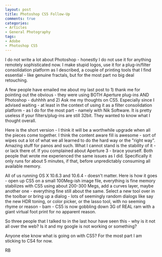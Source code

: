 ```yaml
---
layout: post
title: Photoshop CS5 Follow-Up
comments: true
categories:
- Articles
- General Photography
tags:
- Adobe
- Photoshop CS5
---
```

I do not write a lot about Photoshop - honestly I do not use it for anything remotely sophisticated now. I make stupid logos, use it for a plug-in/filter consolidation platform as I described, a couple of printing tools that I find essential - like genuine fractals, but for the most part no big deal retouching.

A few people have emailed me about my last post to 1) thank me for pointing out the obvious - they were using BOTH Aperture plug-ins AND Photoshop - duhhhh and 2) Ask me my thoughts on CS5. Especially since I advised waiting - at least in the context of using it as a filter consolidation platform - as I do for the most part - namely with Nik Software. It is pretty useless if your filters/plug-ins are still 32bit. They wanted to know what I thought overall.

Here is the short version - I think it will be a worthwhile upgrade when all the pieces come together. I think the content aware fill is awesome - sort of wipes out a lot of what we all learned to do the hard way or the "right way". Amazing stuff for panos and such. What I cannot stand is the stability of it - or lack there of. If you complained about Aperture 3 - brace yourself. Both people that wrote me experienced the same issues as I did. Specifically it only runs for about 5 minutes, if that, before unpredictably consuming all available memory.

All of us running OS X 10.6.3 and 10.6.4 - doesn't matter. Here is how it goes - open up CS5 on a small 100Meg-ish image file, everything is fine memory stabilizes with CS5 using about 200-300 Megs, add a curves layer, maybe another one - everything fine still about the same. Select a new tool over in the toolbar or bring up a dialog - lots of seemingly random dialogs like say the new HDR toning, or color picker, or the lasso tool, with no seeming rhyme or reason - bam - CS5 is now gobbling down 3G of REAL ram with a giant virtual foot print for no apparent reason.

So three people that I talked to in the last hour have seen this - why is it not all over the web? Is it and my google is not working or something?

Anyone else know what is going on with CS5? For the most part I am sticking to CS4 for now.

RB